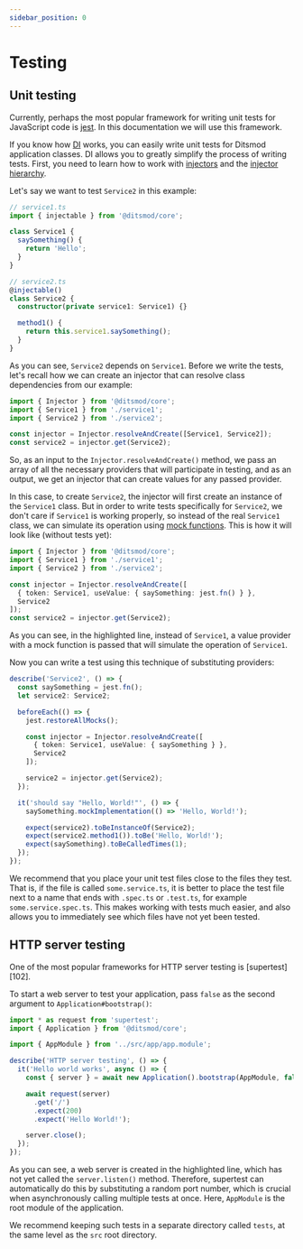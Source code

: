 ```yaml
---
sidebar_position: 0
---
```


# Testing

## Unit testing

Currently, perhaps the most popular framework for writing unit tests for JavaScript code is [jest][100]. In this documentation we will use this framework.

If you know how [DI][1] works, you can easily write unit tests for Ditsmod application classes. DI allows you to greatly simplify the process of writing tests. First, you need to learn how to work with [injectors][2] and the [injector hierarchy][3].

Let's say we want to test `Service2` in this example:

```ts
// service1.ts
import { injectable } from '@ditsmod/core';

class Service1 {
  saySomething() {
    return 'Hello';
  }
}

// service2.ts
@injectable()
class Service2 {
  constructor(private service1: Service1) {}

  method1() {
    return this.service1.saySomething();
  }
}
```

As you can see, `Service2` depends on `Service1`. Before we write the tests, let's recall how we can create an injector that can resolve class dependencies from our example:

```ts
import { Injector } from '@ditsmod/core';
import { Service1 } from './service1';
import { Service2 } from './service2';

const injector = Injector.resolveAndCreate([Service1, Service2]);
const service2 = injector.get(Service2);
```

So, as an input to the `Injector.resolveAndCreate()` method, we pass an array of all the necessary providers that will participate in testing, and as an output, we get an injector that can create values for any passed provider.

In this case, to create `Service2`, the injector will first create an instance of the `Service1` class. But in order to write tests specifically for `Service2`, we don't care if `Service1` is working properly, so instead of the real `Service1` class, we can simulate its operation using [mock functions][101]. This is how it will look like (without tests yet):

```ts {6}
import { Injector } from '@ditsmod/core';
import { Service1 } from './service1';
import { Service2 } from './service2';

const injector = Injector.resolveAndCreate([
  { token: Service1, useValue: { saySomething: jest.fn() } },
  Service2
]);
const service2 = injector.get(Service2);
```

As you can see, in the highlighted line, instead of `Service1`, a value provider with a mock function is passed that will simulate the operation of `Service1`.

Now you can write a test using this technique of substituting providers:

```ts {2,9}
describe('Service2', () => {
  const saySomething = jest.fn();
  let service2: Service2;

  beforeEach(() => {
    jest.restoreAllMocks();

    const injector = Injector.resolveAndCreate([
      { token: Service1, useValue: { saySomething } },
      Service2
    ]);

    service2 = injector.get(Service2);
  });

  it('should say "Hello, World!"', () => {
    saySomething.mockImplementation(() => 'Hello, World!');

    expect(service2).toBeInstanceOf(Service2);
    expect(service2.method1()).toBe('Hello, World!');
    expect(saySomething).toBeCalledTimes(1);
  });
});
```

We recommend that you place your unit test files close to the files they test. That is, if the file is called `some.service.ts`, it is better to place the test file next to a name that ends with `.spec.ts` or `.test.ts`, for example `some.service.spec.ts`. This makes working with tests much easier, and also allows you to immediately see which files have not yet been tested.

## HTTP server testing

One of the most popular frameworks for HTTP server testing is [supertest][102].

To start a web server to test your application, pass `false` as the second argument to `Application#bootstrap()`:

```ts {8}
import * as request from 'supertest';
import { Application } from '@ditsmod/core';

import { AppModule } from '../src/app/app.module';

describe('HTTP server testing', () => {
  it('Hello world works', async () => {
    const { server } = await new Application().bootstrap(AppModule, false);

    await request(server)
      .get('/')
      .expect(200)
      .expect('Hello World!');

    server.close();
  });
});
```

As you can see, a web server is created in the highlighted line, which has not yet called the `server.listen()` method. Therefore, supertest can automatically do this by substituting a random port number, which is crucial when asynchronously calling multiple tests at once. Here, `AppModule` is the root module of the application.

We recommend keeping such tests in a separate directory called `tests`, at the same level as the `src` root directory.






[1]: /components-of-ditsmod-app/dependency-injection
[2]: /components-of-ditsmod-app/dependency-injection#injector
[3]: /components-of-ditsmod-app/dependency-injection#hierarchy-of-injectors

[100]: https://jestjs.io/
[101]: https://jestjs.io/docs/mock-functions
